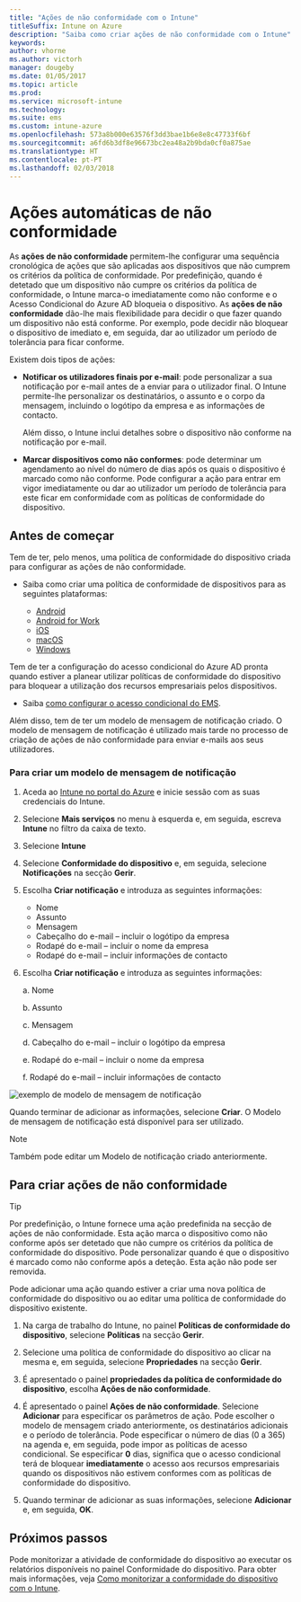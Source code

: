 ```yaml
---
title: "Ações de não conformidade com o Intune"
titleSuffix: Intune on Azure
description: "Saiba como criar ações de não conformidade com o Intune"
keywords: 
author: vhorne
ms.author: victorh
manager: dougeby
ms.date: 01/05/2017
ms.topic: article
ms.prod: 
ms.service: microsoft-intune
ms.technology: 
ms.suite: ems
ms.custom: intune-azure
ms.openlocfilehash: 573a8b000e63576f3dd3bae1b6e8e8c47733f6bf
ms.sourcegitcommit: a6fd6b3df8e96673bc2ea48a2b9bda0cf0a875ae
ms.translationtype: HT
ms.contentlocale: pt-PT
ms.lasthandoff: 02/03/2018
---
```

# <a name="automate-actions-for-noncompliance"></a>Ações automáticas de não conformidade

As **ações de não conformidade** permitem-lhe configurar uma sequência cronológica de ações que são aplicadas aos dispositivos que não cumprem os critérios da política de conformidade. Por predefinição, quando é detetado que um dispositivo não cumpre os critérios da política de conformidade, o Intune marca-o imediatamente como não conforme e o Acesso Condicional do Azure AD bloqueia o dispositivo. As **ações de não conformidade** dão-lhe mais flexibilidade para decidir o que fazer quando um dispositivo não está conforme. Por exemplo, pode decidir não bloquear o dispositivo de imediato e, em seguida, dar ao utilizador um período de tolerância para ficar conforme.

Existem dois tipos de ações:

-   **Notificar os utilizadores finais por e-mail**: pode personalizar a sua notificação por e-mail antes de a enviar para o utilizador final. O Intune permite-lhe personalizar os destinatários, o assunto e o corpo da mensagem, incluindo o logótipo da empresa e as informações de contacto.

    Além disso, o Intune inclui detalhes sobre o dispositivo não conforme na notificação por e-mail.

-   **Marcar dispositivos como não conformes**: pode determinar um agendamento ao nível do número de dias após os quais o dispositivo é marcado como não conforme. Pode configurar a ação para entrar em vigor imediatamente ou dar ao utilizador um período de tolerância para este ficar em conformidade com as políticas de conformidade do dispositivo.

## <a name="before-you-begin"></a>Antes de começar

Tem de ter, pelo menos, uma política de conformidade do dispositivo criada para configurar as ações de não conformidade. 

- Saiba como criar uma política de conformidade de dispositivos para as seguintes plataformas:

    -   [Android](compliance-policy-create-android.md)
    -   [Android for Work](compliance-policy-create-android-for-work.md)
    -   [iOS](compliance-policy-create-ios.md)
    -   [macOS](compliance-policy-create-mac-os.md)
    -   [Windows](compliance-policy-create-windows.md)

Tem de ter a configuração do acesso condicional do Azure AD pronta quando estiver a planear utilizar políticas de conformidade do dispositivo para bloquear a utilização dos recursos empresariais pelos dispositivos. 

- Saiba [como configurar o acesso condicional do EMS](https://docs.microsoft.com/azure/active-directory/active-directory-conditional-access).

Além disso, tem de ter um modelo de mensagem de notificação criado. O modelo de mensagem de notificação é utilizado mais tarde no processo de criação de ações de não conformidade para enviar e-mails aos seus utilizadores.

### <a name="to-create-a-notification-message-template"></a>Para criar um modelo de mensagem de notificação

1. Aceda ao [Intune no portal do Azure](https://portal.azure.com) e inicie sessão com as suas credenciais do Intune.
2. Selecione **Mais serviços** no menu à esquerda e, em seguida, escreva **Intune** no filtro da caixa de texto.
3. Selecione **Intune**
4. Selecione **Conformidade do dispositivo** e, em seguida, selecione **Notificações** na secção **Gerir**.
5. Escolha **Criar notificação** e introduza as seguintes informações:
    - Nome
    - Assunto
    - Mensagem
    - Cabeçalho do e-mail – incluir o logótipo da empresa
    - Rodapé do e-mail – incluir o nome da empresa
    - Rodapé do e-mail – incluir informações de contacto

5. Escolha **Criar notificação** e introduza as seguintes informações:

    a. Nome

    b. Assunto

    c.  Mensagem

    d. Cabeçalho do e-mail – incluir o logótipo da empresa

    e. Rodapé do e-mail – incluir o nome da empresa

    f. Rodapé do e-mail – incluir informações de contacto

![exemplo de modelo de mensagem de notificação](./media/actionsfornoncompliance-1.PNG)

Quando terminar de adicionar as informações, selecione **Criar**. O Modelo de mensagem de notificação está disponível para ser utilizado.

> [!NOTE]
> Também pode editar um Modelo de notificação criado anteriormente.

## <a name="to-create-actions-for-noncompliance"></a>Para criar ações de não conformidade

> [!TIP]
> Por predefinição, o Intune fornece uma ação predefinida na secção de ações de não conformidade. Esta ação marca o dispositivo como não conforme após ser detetado que não cumpre os critérios da política de conformidade do dispositivo. Pode personalizar quando é que o dispositivo é marcado como não conforme após a deteção. Esta ação não pode ser removida.

Pode adicionar uma ação quando estiver a criar uma nova política de conformidade do dispositivo ou ao editar uma política de conformidade do dispositivo existente.

1.  Na carga de trabalho do Intune, no painel **Políticas de conformidade do dispositivo**, selecione **Políticas** na secção **Gerir**.

2.  Selecione uma política de conformidade do dispositivo ao clicar na mesma e, em seguida, selecione **Propriedades** na secção **Gerir**.

3.  É apresentado o painel **propriedades da política de conformidade do dispositivo**, escolha **Ações de não conformidade**.

4.  É apresentado o painel **Ações de não conformidade**. Selecione **Adicionar** para especificar os parâmetros de ação. Pode escolher o modelo de mensagem criado anteriormente, os destinatários adicionais e o período de tolerância. Pode especificar o número de dias (0 a 365) na agenda e, em seguida, pode impor as políticas de acesso condicional. Se especificar **0** dias, significa que o acesso condicional terá de bloquear **imediatamente** o acesso aos recursos empresariais quando os dispositivos não estivem conformes com as políticas de conformidade do dispositivo.

5.  Quando terminar de adicionar as suas informações, selecione **Adicionar** e, em seguida, **OK**.

## <a name="next-steps"></a>Próximos passos
Pode monitorizar a atividade de conformidade do dispositivo ao executar os relatórios disponíveis no painel Conformidade do dispositivo. Para obter mais informações, veja [Como monitorizar a conformidade do dispositivo com o Intune](device-compliance-monitor.md).
